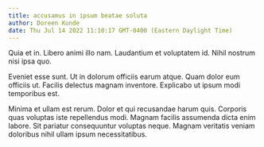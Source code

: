 ```yaml
---
title: accusamus in ipsum beatae soluta
author: Doreen Kunde
date: Thu Jul 14 2022 11:10:17 GMT-0400 (Eastern Daylight Time)
---
```

Quia et in. Libero animi illo nam. Laudantium et voluptatem id. Nihil nostrum nisi ipsa quo.

 Eveniet esse sunt. Ut in dolorum officiis earum atque. Quam dolor eum officiis ut. Facilis delectus magnam inventore. Explicabo ut ipsum modi temporibus est.

 Minima et ullam est rerum. Dolor et qui recusandae harum quis. Corporis quas voluptas iste repellendus modi. Magnam facilis assumenda dicta enim labore. Sit pariatur consequuntur voluptas neque. Magnam veritatis veniam doloribus nihil ullam ipsum necessitatibus.